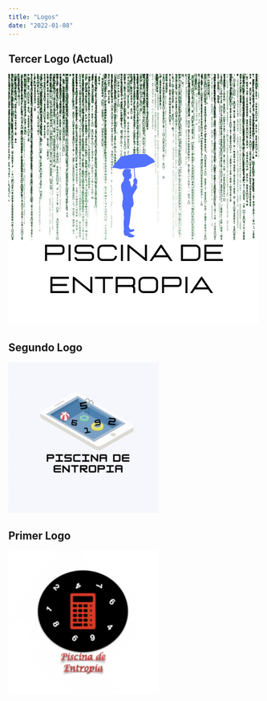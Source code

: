 ```yaml
---
title: "Logos"
date: "2022-01-08"
---
```


## Tercer Logo (Actual)

![](../images/pisicina_de_entropia_logo.png)

## Segundo Logo

![](../images/old_logos/PDE_logo_2.png)

## Primer Logo

![](../images/old_logos/PDE_logo_1.png)

